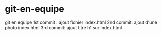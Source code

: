 # git-en-equipe

git en equipe
1st commit : ajout fichier index.html
2nd commit: ajout d'une photo index.html
3rd commit: ajout titre h1 sur index.html

